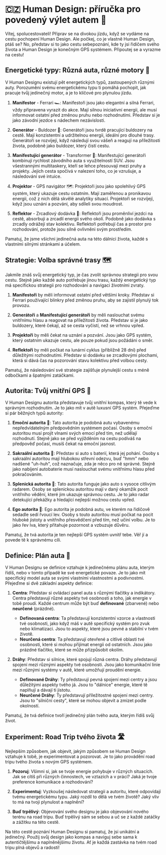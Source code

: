 # 🇨🇿 Human Design: příručka pro povedený výlet autem 🚗

Vítej, spolucestovateli! Připrav se na divokou jízdu, když se vydáme na cestu pochopení Human Design. Ale počkej, co je vlastně Human Design, ptáš se? No, představ si to jako cestu sebepoznání, kde ty jsi řidičem svého života a Human Design je konečným GPS systémem. Připoutej se a vyrazme na cestu!

## Energetické typy: Různá auta, různé motory 🚙

V Human Designu existují pět energetických typů, zastoupených různými auty. Porozumění svému energetickému typu ti pomáhá pochopit, jak pracuje tvůj jedinečný motor, a je to klíčové pro plynulou jízdu.

1. **Manifestor** - Ferrari 🏎️: Manifestoři jsou jako elegantní a silná Ferrari, vždy připravena vyrazit do akce. Mají silnou iniciativní energii, ale musí informovat ostatní před změnou pruhu nebo rozhodnutími. Představ si je jako závodní jezdce s nádechem nezávislosti.

2. **Generátor** - Buldozer 🚜: Generátoři jsou tvrdě pracující buldozery na cestě. Mají konzistentní a udržitelnou energii, ideální pro dlouhé trasy. Generátoři se rozvíjejí, když následují svou vášeň a reagují na příležitosti života, podobně jako buldozer, který čistí cestu.

3. **Manifestující generátor** - Transformer 🚗: Manifestující generátoři kombinují rychlost závodního auta s využitelností SUV. Jsou všestrannými multitaskery, kteří se lehce přesouvají mezi pruhy a projekty. Jejich cesta spočívá v nalezení toho, co je vzrušuje, a následování své intuice.

4. **Projektor** - GPS navigátor 🗺️: Projektoři jsou jako spolehlivý GPS systém, který ukazuje cestu ostatním. Mají zaměřenou a pronikavou energii, což z nich dělá skvělé analytiky situací. Projektoři se rozvíjejí, když jsou uznáni a pozváni, aby sdíleli svou moudrost.

5. **Reflektor** - Zrcadlový dodávka 🚐: Reflektoři jsou proměnliví jezdci na cestě, absorbuji a zrcadlí energii svého okolí. Podobně jako dodávka s zrcadly odrážejí stav kolektivu. Reflektoři potřebují čas a prostor pro rozhodování, protože jsou silně ovlivněni svým prostředím.

Pamatuj, že jsme všichni jedinečná auta na této dálnici života, každé s vlastními silnými stránkami a účelem.

## Strategie: Volba správné trasy 🗺️

Jakmile znáš svůj energetický typ, je čas zvolit správnou strategii pro svou cestu. Stejně jako každé auto potřebuje jinou trasu, každý energetický typ má specifickou strategii pro rozhodování a navigaci životními zvraty.

1. **Manifestoři** by měli informovat ostatní před většími kroky. Představ si Ferrari používající blinkry před změnou pruhu, aby se zajistil plynulý tok provozu.

2. **Generátoři** a **Manifestující generátoři** by měli naslouchat svému vnitřnímu hlasu a reagovat na příležitosti života. Představ si je jako buldozery, které čekají, až se cesta vyčistí, než se vrhnou vpřed.

3. **Projektoři** by měli čekat na uznání a pozvání. Jsou jako GPS systém, který ostatním ukazuje cestu, ale pouze pokud jsou požádáni o směr.

4. **Reflektoři** by měli počkat na lunární cyklus (přibližně 28 dní) před důležitými rozhodnutími. Představ si dodávku se zrcadlovými plochami, která si dává čas na pozorování stavu kolektivu před volbou cesty.

Pamatuj, že následování své strategie zajišťuje plynulejší cestu s méně odbočkami a špatnými zatáčkami.

## Autorita: Tvůj vnitřní GPS 🧭

V Human Designu autorita představuje tvůj vnitřní kompas, který tě vede k správným rozhodnutím. Je to jako mít v autě luxusní GPS systém. Přejeďme si pár běžných typů autority:

1. **Emoční autorita** 🌊: Tato autorita je podobná autu vybavenému nepředvídatelným předpovědním systémem počasí. Osoby s emoční autoritou musí projít vlnami svých emocí před tím, než udělají rozhodnutí. Stejně jako se před vyjížděním na cestu podíváš na předpověď počasí, musíš čekat na emoční jasnost.

2. **Sakraální autorita** 🔋: Představ si auto s baterií, která jej pohání. Osoby s sakraální autoritou mají hlubokou střevní odezvu, buď "hmm" nebo nadšené "uh-huh", což naznačuje, zda je něco pro ně správné. Stejně jako nabíjení autobaterie musí naslouchat svému vnitřnímu hlasu před pokračováním.

3. **Splenická autorita** 🎯: Tato autorita funguje jako auto s vysoce citlivým radarem. Osoby se splenickou autoritou mají v daný okamžik pocit vnitřního vědění, které jim ukazuje správnou cestu. Je to jako radar detekující překážky a hledající nejlepší možnou cestu vpřed.

4. **Ego autorita** 🦁: Ego autorita je podobná autu, ve kterém na řidičově sedadle sedí řvoucí lev. Osoby s touto autoritou musí počkat na pocit hluboké jistoty a vnitřního přesvědčení před tím, než učiní volbu. Je to jako řev lva, který přitahuje pozornost a vzbuzuje důvěru.

Pamatuj, že tvá autorita je ten nejlepší GPS systém uvnitř tebe. Věř jí a povede tě k správnému cíli.

## Definice: Plán auta 📝

V Human Designu se definice vztahuje k jedinečnému plánu auta, kterým řídíš, nebo v tomto případě ke své energetické povaze. Je to jako mít specifický model auta se svými vlastními vlastnostmi a podivnostmi. Přejeďme si dvě základní aspekty definice:

1. **Centra**: Představ si ovládací panel auta s různými tlačítky a indikátory. Centra představují různé aspekty tvé osobnosti a toho, jak energie v tobě proudí. Každé centrum může být buď **definované** (zbarvené) nebo **neurčené** (prázdné).

   - **Definovaná centra**: Ta představují konzistentní vzorce a vlastnosti tvé osobnosti, jako když máš v autě specifický systém pro zvuk nebo klimatizaci. Jsou to aspekty, které jsou pevné a stabilní v tvém životě.
   - **Neurčená centra**: Ta představují otevřené a citlivé oblasti tvé osobnosti, které si mohou přijímat energii od ostatních. Jsou jako prázdné tlačítko, které se může přizpůsobit okolím.

2. **Dráhy**: Představ si silnice, které spojují různá centra. Dráhy představují spojení mezi různými aspekty tvé osobnosti. Jsou jako komunikační linie mezi různými systémy v autě, které umožňují proudění energie.

   - **Definované Dráhy**: Ty představují pevná spojení mezi centry a jsou důležitými aspekty tvého já. Jsou to "dálnice" energie, které tě naplňují a dávají ti jistotu.
   - **Neurčené Dráhy**: Ty představují příležitostné spojení mezi centry. Jsou to "silniční cesty", které se mohou objevit a zmizet podle okolností.

Pamatuj, že tvá definice tvoří jedinečný plán tvého auta, kterým řídíš svůj život.

## Experiment: Road Trip tvého života 🛣️

Nejlepším způsobem, jak objevit, jakým způsobem se Human Design vztahuje k tobě, je experimentovat a pozorovat. Je to jako provádění road tripu tvého života s novým GPS systémem.

1. **Pozoruj**: Všimni si, jak se tvoje energie pohybuje v různých situacích. Jak se cítíš při různých činnostech, ve vztazích a v práci? Jaká je tvoje preference komunikace a rozhodování?

2. **Experimentuj**: Vyzkoušej následovat strategii a autoritu, které odpovídají tvému energetickému typu. Jaký rozdíl to dělá ve tvém životě? Jaký vliv to má na tvoji plynulost a naplnění?

3. **Buď trpělivý**: Objevování svého designu je jako objevování nového terénu na road tripu. Buď trpělivý sám se sebou a uč se z každé zatáčky a zážitku na této cestě.

Na této cestě poznání Human Designu si pamatuj, že jsi unikátní a jedinečný. Použij svůj design jako kompas a naviguj sebe sama k autentičtějšímu a naplněnějšímu životu. Ať je každá zastávka na tvém road tripu plná objevů a radosti!